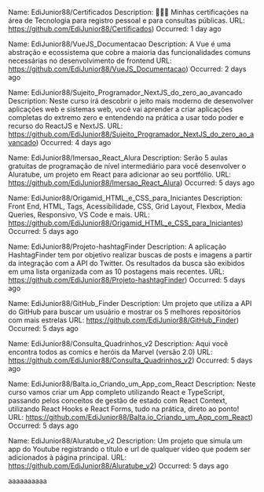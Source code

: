 
Name: EdiJunior88/Certificados
Description: 👨🏼‍🎓 Minhas certificações na área de Tecnologia para registro pessoal e para consultas públicas.
URL: https://github.com/EdiJunior88/Certificados)
Occurred: 1 day ago

Name: EdiJunior88/VueJS_Documentacao
Description: A Vue é uma abstração e ecossistema que cobre a maioria das funcionalidades comuns necessárias no desenvolvimento de frontend
URL: https://github.com/EdiJunior88/VueJS_Documentacao)
Occurred: 2 days ago

Name: EdiJunior88/Sujeito_Programador_NextJS_do_zero_ao_avancado
Description: Neste curso irá descobrir o jeito mais moderno de desenvolver aplicações web e sistemas web, você vai aprender a criar aplicações completas do extremo zero e entendendo na prática a usar todo poder e recurso do ReactJS e NextJS.
URL: https://github.com/EdiJunior88/Sujeito_Programador_NextJS_do_zero_ao_avancado)
Occurred: 4 days ago

Name: EdiJunior88/Imersao_React_Alura
Description: Serão 5 aulas gratuitas de programação de nível intermediário para você desenvolver o Aluratube, um projeto em React para adicionar ao seu portfólio.
URL: https://github.com/EdiJunior88/Imersao_React_Alura)
Occurred: 5 days ago

Name: EdiJunior88/Origamid_HTML_e_CSS_para_Iniciantes
Description: Front End, HTML, Tags, Acessibilidade, CSS, Grid Layout, Flexbox, Media Queries, Responsivo, VS Code e mais.
URL: https://github.com/EdiJunior88/Origamid_HTML_e_CSS_para_Iniciantes)
Occurred: 5 days ago

Name: EdiJunior88/Projeto-hashtagFinder
Description: A aplicação HashtagFinder tem por objetivo realizar buscas de posts e imagens a partir da integração com a API do Twitter. Os resultados da busca são exibidos em uma lista organizada com as 10 postagens mais recentes.
URL: https://github.com/EdiJunior88/Projeto-hashtagFinder)
Occurred: 5 days ago

Name: EdiJunior88/GitHub_Finder
Description: Um projeto que utiliza a API do GitHub para buscar um usuário e mostrar os 5 melhores repositórios com mais estrelas
URL: https://github.com/EdiJunior88/GitHub_Finder)
Occurred: 5 days ago

Name: EdiJunior88/Consulta_Quadrinhos_v2
Description: Aqui você encontra todos as comics e heróis da Marvel (versão 2.0)
URL: https://github.com/EdiJunior88/Consulta_Quadrinhos_v2)
Occurred: 5 days ago

Name: EdiJunior88/Balta.io_Criando_um_App_com_React
Description: Neste curso vamos criar um App completo utilizando React e TypeScript, passando pelos conceitos de gestão de estado com React Context, utilizando React Hooks e React Forms, tudo na prática, direto ao ponto!
URL: https://github.com/EdiJunior88/Balta.io_Criando_um_App_com_React)
Occurred: 5 days ago

Name: EdiJunior88/Aluratube_v2
Description: Um projeto que simula um app do Youtube registrando o título e url de qualquer vídeo que podem ser adicionados à página principal.
URL: https://github.com/EdiJunior88/Aluratube_v2)
Occurred: 5 days ago



aaaaaaaaaa